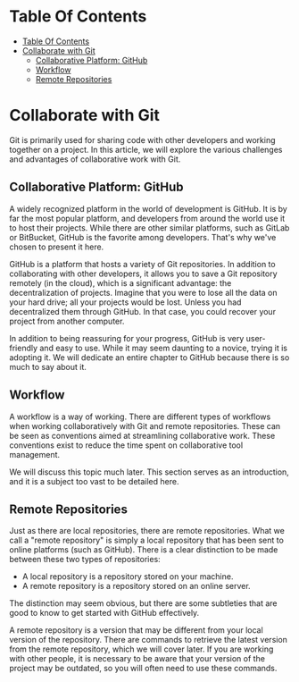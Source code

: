# Table Of Contents

- [Table Of Contents](#table-of-contents)
- [Collaborate with Git](#collaborate-with-git)
  - [Collaborative Platform: GitHub](#collaborative-platform-github)
  - [Workflow](#workflow)
  - [Remote Repositories](#remote-repositories)

# Collaborate with Git

Git is primarily used for sharing code with other developers and working together on a project. In this article, we will explore the various challenges and advantages of collaborative work with Git.

## Collaborative Platform: GitHub

A widely recognized platform in the world of development is GitHub. It is by far the most popular platform, and developers from around the world use it to host their projects. While there are other similar platforms, such as GitLab or BitBucket, GitHub is the favorite among developers. That's why we've chosen to present it here.

GitHub is a platform that hosts a variety of Git repositories. In addition to collaborating with other developers, it allows you to save a Git repository remotely (in the cloud), which is a significant advantage: the decentralization of projects. Imagine that you were to lose all the data on your hard drive; all your projects would be lost. Unless you had decentralized them through GitHub. In that case, you could recover your project from another computer.

In addition to being reassuring for your progress, GitHub is very user-friendly and easy to use. While it may seem daunting to a novice, trying it is adopting it. We will dedicate an entire chapter to GitHub because there is so much to say about it.

## Workflow

A workflow is a way of working. There are different types of workflows when working collaboratively with Git and remote repositories. These can be seen as conventions aimed at streamlining collaborative work. These conventions exist to reduce the time spent on collaborative tool management.

We will discuss this topic much later. This section serves as an introduction, and it is a subject too vast to be detailed here.

## Remote Repositories

Just as there are local repositories, there are remote repositories. What we call a "remote repository" is simply a local repository that has been sent to online platforms (such as GitHub). There is a clear distinction to be made between these two types of repositories:

- A local repository is a repository stored on your machine.
- A remote repository is a repository stored on an online server.

The distinction may seem obvious, but there are some subtleties that are good to know to get started with GitHub effectively.

A remote repository is a version that may be different from your local version of the repository. There are commands to retrieve the latest version from the remote repository, which we will cover later. If you are working with other people, it is necessary to be aware that your version of the project may be outdated, so you will often need to use these commands.